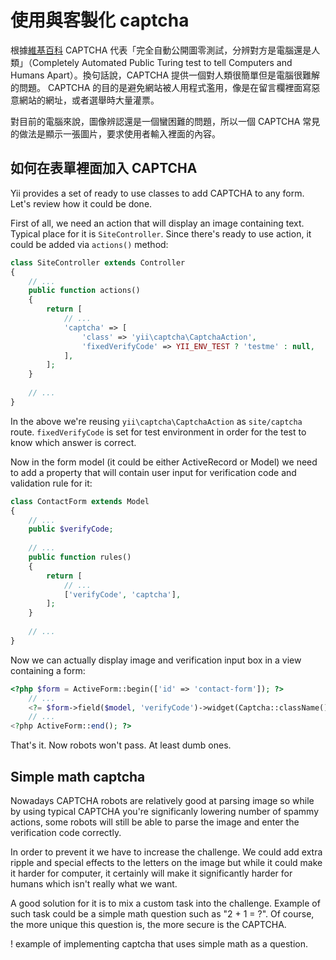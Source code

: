 使用與客製化 captcha
=============================

根據[維基百科](http://en.wikipedia.org/wiki/Captcha) CAPTCHA 代表「完全自動公開圖零測試，分辨對方是電腦還是人類」（Completely Automated Public Turing test to tell Computers and Humans Apart）。換句話說，CAPTCHA 提供一個對人類很簡單但是電腦很難解的問題。
CAPTCHA 的目的是避免網站被人用程式濫用，像是在留言欄裡面寫惡意網站的網址，或者選舉時大量灌票。


對目前的電腦來說，圖像辨認還是一個蠻困難的問題，所以一個 CAPTCHA 常見的做法是顯示一張圖片，要求使用者輸入裡面的內容。

如何在表單裡面加入 CAPTCHA
-------------------------

Yii provides a set of ready to use classes to add CAPTCHA to any form. Let's review how it could be done.


First of all, we need an action that will display an image containing text. Typical place for it is `SiteController`.
Since there's ready to use action, it could be added via `actions()` method:

```php
class SiteController extends Controller
{
    // ...
    public function actions()
    {
        return [
            // ...
            'captcha' => [
                'class' => 'yii\captcha\CaptchaAction',
                'fixedVerifyCode' => YII_ENV_TEST ? 'testme' : null,
            ],
        ];
    }
    
    // ...
}
```

In the above we're reusing `yii\captcha\CaptchaAction` as `site/captcha` route. `fixedVerifyCode` is set for
test environment in order for the test to know which answer is correct.

Now in the form model (it could be either ActiveRecord or Model) we need to add a property that will contain
user input for verification code and validation rule for it:

```php
class ContactForm extends Model
{
    // ...
    public $verifyCode;
    
    // ...
    public function rules()
    {
        return [
            // ...
            ['verifyCode', 'captcha'],
        ];
    }
    
    // ...
}
```

Now we can actually display image and verification input box in a view containing a form:

```php
<?php $form = ActiveForm::begin(['id' => 'contact-form']); ?>
    // ...
    <?= $form->field($model, 'verifyCode')->widget(Captcha::className()) ?>
    // ...
<?php ActiveForm::end(); ?>
```

That's it. Now robots won't pass. At least dumb ones.

Simple math captcha
-------------------

Nowadays CAPTCHA robots are relatively good at parsing image so while by using typical CAPTCHA
you're significanly lowering number of spammy actions, some robots will still be able to parse the image
and enter the verification code correctly.

In order to prevent it we have to increase the challenge. We could add extra ripple and special effects
to the letters on the image but while it could make it harder for computer, it certainly will make it
significantly harder for humans which isn't really what we want.

A good solution for it is to mix a custom task into the challenge. Example of such task could be
a simple math question such as "2 + 1 = ?". Of course, the more unique this question is, the more
secure is the CAPTCHA.

! example of implementing captcha that uses simple math as a question.
